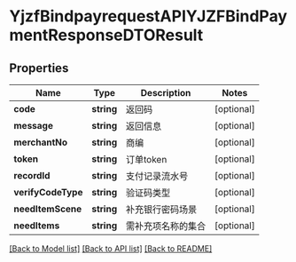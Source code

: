 # YjzfBindpayrequestAPIYJZFBindPaymentResponseDTOResult

## Properties
Name | Type | Description | Notes
------------ | ------------- | ------------- | -------------
**code** | **string** | 返回码 | [optional] 
**message** | **string** | 返回信息 | [optional] 
**merchantNo** | **string** | 商编 | [optional] 
**token** | **string** | 订单token | [optional] 
**recordId** | **string** | 支付记录流水号 | [optional] 
**verifyCodeType** | **string** | 验证码类型 | [optional] 
**needItemScene** | **string** | 补充银行密码场景 | [optional] 
**needItems** | **string** | 需补充项名称的集合 | [optional] 

[[Back to Model list]](../README.md#documentation-for-models) [[Back to API list]](../README.md#documentation-for-api-endpoints) [[Back to README]](../README.md)


